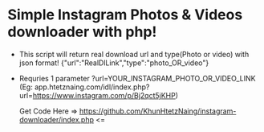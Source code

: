 # Simple Instagram Photos & Videos downloader with php!

- This script will return real download url and type(Photo or video) with json format!
{"url":"RealDlLink","type":"photo_OR_video"}

- Requries 1 parameter ?url=YOUR_INSTAGRAM_PHOTO_OR_VIDEO_LINK
  (Eg: app.htetznaing.com/idl/index.php?url=https://www.instagram.com/p/Bj2qct5jKHP)
  
  Get Code Here => https://github.com/KhunHtetzNaing/instagram-downloader/index.php <=

